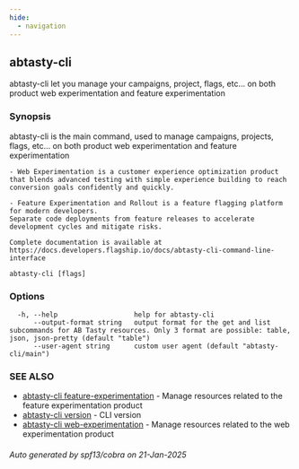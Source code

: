 ```yaml
---
hide:
  - navigation
---
```

## abtasty-cli

abtasty-cli let you manage your campaigns, project, flags, etc... on both product web experimentation and feature experimentation

### Synopsis

abtasty-cli is the main command, used to manage campaigns, projects, flags, etc... on both product web experimentation and feature experimentation
	
	- Web Experimentation is a customer experience optimization product that blends advanced testing with simple experience building to reach conversion goals confidently and quickly.

	- Feature Experimentation and Rollout is a feature flagging platform for modern developers. 
	Separate code deployments from feature releases to accelerate development cycles and mitigate risks.
	
	Complete documentation is available at https://docs.developers.flagship.io/docs/abtasty-cli-command-line-interface

```
abtasty-cli [flags]
```

### Options

```
  -h, --help                   help for abtasty-cli
      --output-format string   output format for the get and list subcommands for AB Tasty resources. Only 3 format are possible: table, json, json-pretty (default "table")
      --user-agent string      custom user agent (default "abtasty-cli/main")
```

### SEE ALSO

* [abtasty-cli feature-experimentation](abtasty-cli_feature-experimentation.md)	 - Manage resources related to the feature experimentation product
* [abtasty-cli version](abtasty-cli_version.md)	 - CLI version
* [abtasty-cli web-experimentation](abtasty-cli_web-experimentation.md)	 - Manage resources related to the web experimentation product

###### Auto generated by spf13/cobra on 21-Jan-2025
